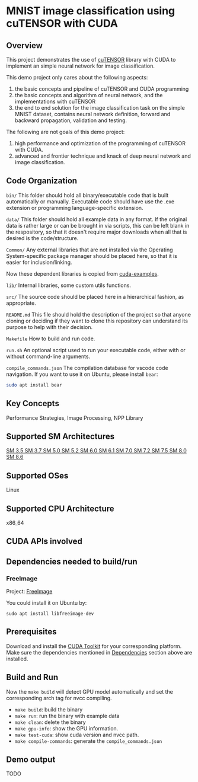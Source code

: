 # MNIST image classification using cuTENSOR with CUDA

## Overview

This project demonstrates the use of [cuTENSOR](https://docs.nvidia.com/cuda/cutensor/latest/getting_started.html) library with CUDA to implement an simple neural network for image classification.

This demo project only cares about the following aspects:
1. the basic concepts and pipeline of cuTENSOR and CUDA programming
2. the basic concepts and algorithm of neural network, and the implementations with cuTENSOR
3. the end to end solution for the image classification task on the simple MNIST dataset, contains neural network definition, forward and backward propagation, validation and testing.

The following are not goals of this demo project:
1. high performance and optimization of the programming of cuTENSOR with CUDA.
2. advanced and frontier technique and knack of deep neural network and image classification.

## Code Organization

```bin/```
This folder should hold all binary/executable code that is built automatically or manually. Executable code should have use the .exe extension or programming language-specific extension.

```data/```
This folder should hold all example data in any format. If the original data is rather large or can be brought in via scripts, this can be left blank in the respository, so that it doesn't require major downloads when all that is desired is the code/structure.

```Common/```
Any external libraries that are not installed via the Operating System-specific package manager should be placed here, so that it is easier for inclusion/linking.

Now these dependent libraries is copied from [cuda-examples](https://github.com/NVIDIA/cuda-samples).

```lib/```
Internal libraries, some custom utils functions.

```src/```
The source code should be placed here in a hierarchical fashion, as appropriate.

```README.md```
This file should hold the description of the project so that anyone cloning or deciding if they want to clone this repository can understand its purpose to help with their decision.

```Makefile```
How to build and run code.

```run.sh```
An optional script used to run your executable code, either with or without command-line arguments.

```compile_commands.json```
The compilation database for vscode code navigation.
If you want to use it on Ubuntu, please install `bear`:
```bash
sudo apt install bear
```

## Key Concepts

Performance Strategies, Image Processing, NPP Library

## Supported SM Architectures

[SM 3.5 ](https://developer.nvidia.com/cuda-gpus)  [SM 3.7 ](https://developer.nvidia.com/cuda-gpus)  [SM 5.0 ](https://developer.nvidia.com/cuda-gpus)  [SM 5.2 ](https://developer.nvidia.com/cuda-gpus)  [SM 6.0 ](https://developer.nvidia.com/cuda-gpus)  [SM 6.1 ](https://developer.nvidia.com/cuda-gpus)  [SM 7.0 ](https://developer.nvidia.com/cuda-gpus)  [SM 7.2 ](https://developer.nvidia.com/cuda-gpus)  [SM 7.5 ](https://developer.nvidia.com/cuda-gpus)  [SM 8.0 ](https://developer.nvidia.com/cuda-gpus)  [SM 8.6 ](https://developer.nvidia.com/cuda-gpus)

## Supported OSes

Linux

## Supported CPU Architecture

x86_64 

## CUDA APIs involved

## Dependencies needed to build/run

### FreeImage
Project: [FreeImage](https://github.com/danoli3/FreeImage)

You could install it on Ubuntu by:
```
sudo apt install libfreeimage-dev
```

## Prerequisites

Download and install the [CUDA Toolkit](https://developer.nvidia.com/cuda-downloads) for your corresponding platform.
Make sure the dependencies mentioned in [Dependencies]() section above are installed.

## Build and Run
Now the `make build` will detect GPU model automatically and set the corresponding arch tag for nvcc compiling.

* `make build`:  build the binary
* `make run`: run the binary with example data
* `make clean`: delete the binary
* `make gpu-info`: show the GPU information.
* `make test-cuda`: show cuda version and nvcc path.
* `make compile-commands`: generate the `compile_commands.json`

## Demo output
TODO
